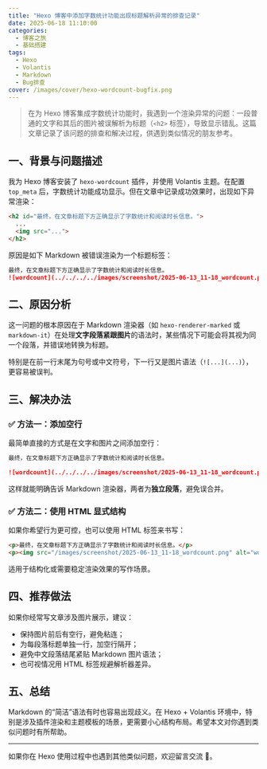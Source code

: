 ```yaml
---
title: "Hexo 博客中添加字数统计功能出现标题解析异常的排查记录"
date: 2025-06-18 11:10:00
categories:
  - 博客之旅
  - 基础搭建
tags:
  - Hexo
  - Volantis
  - Markdown
  - Bug排查
cover: /images/cover/hexo-wordcount-bugfix.png
---
```


> 在为 Hexo 博客集成字数统计功能时，我遇到一个渲染异常的问题：一段普通的文字和其后的图片被误解析为标题（`<h2>` 标签），导致显示错乱。这篇文章记录了该问题的排查和解决过程，供遇到类似情况的朋友参考。

## 一、背景与问题描述

我为 Hexo 博客安装了 `hexo-wordcount` 插件，并使用 Volantis 主题。在配置 `top_meta` 后，字数统计功能成功显示。但在文章中记录成功效果时，出现如下异常渲染：

```html
<h2 id="最终，在文章标题下方正确显示了字数统计和阅读时长信息。">
  ...
  <img src="...">
</h2>
```

原因是如下 Markdown 被错误渲染为一个标题标签：

```markdown
最终，在文章标题下方正确显示了字数统计和阅读时长信息。
![wordcount](../../../../images/screenshot/2025-06-13_11-18_wordcount.png)
```

## 二、原因分析

这一问题的根本原因在于 Markdown 渲染器（如 `hexo-renderer-marked` 或 `markdown-it`）在处理**文字段落紧跟图片**的语法时，某些情况下可能会将其视为同一个段落，并错误地转换为标题。

特别是在前一行末尾为句号或中文符号，下一行又是图片语法（`![...](...)`），更容易被误判。

## 三、解决办法

### ✅ 方法一：添加空行

最简单直接的方式是在文字和图片之间添加空行：

```markdown
最终，在文章标题下方正确显示了字数统计和阅读时长信息。

![wordcount](../../../../images/screenshot/2025-06-13_11-18_wordcount.png)
```

这样就能明确告诉 Markdown 渲染器，两者为**独立段落**，避免误合并。

### ✅ 方法二：使用 HTML 显式结构

如果你希望行为更可控，也可以使用 HTML 标签来书写：

```html
<p>最终，在文章标题下方正确显示了字数统计和阅读时长信息。</p>
<p><img src="/images/screenshot/2025-06-13_11-18_wordcount.png" alt="wordcount"></p>
```

适用于结构化或需要稳定渲染效果的写作场景。

## 四、推荐做法

如果你经常写文章涉及图片展示，建议：

- 保持图片前后有空行，避免粘连；
- 为每段落标题单独一行，加空行隔开；
- 避免中文段落结尾紧贴 Markdown 图片语法；
- 也可视情况用 HTML 标签规避解析器差异。

## 五、总结

Markdown 的“简洁”语法有时也容易出现歧义。在 Hexo + Volantis 环境中，特别是涉及插件渲染和主题模板的场景，更需要小心结构布局。希望本文对你遇到类似问题时有所帮助。

---

如果你在 Hexo 使用过程中也遇到其他类似问题，欢迎留言交流 🙌。



